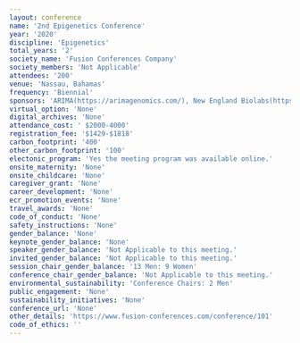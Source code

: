 ```yaml
---
layout: conference 
name: '2nd Epigenetics Conference'
year: '2020'
discipline: 'Epigenetics'
total_years: '2'
society_name: 'Fusion Conferences Company'
society_members: 'Not Applicable'
attendees: '200'
venue: 'Nassau, Bahamas'
frequency: 'Biennial'
sponsors: 'ARIMA(https://arimagenomics.com/), New England Biolabs(https://international.neb.com/), EMBO Reports (https://www.embopress.org/journal/14693178), JTGG(https://jtggjournal.com/), The Epigenetics Society(http://epigeneticssocietyint.com/), MDPI Epigenomes(https://www.mdpi.com/journal/epigenomes), Wires Systems Biology & Medicine (http://wires.wiley.com/WileyCDA/WiresJournal/wisId-WSBM.html), Royal Society of Chemistry (https://www.rsc.org/journals-books-databases/about-journals/molecular-omics/)'
virtual_option: 'None'
digital_archives: 'None'
attendance_cost: ' $2000-4000'
registration_fee: '$1429-$1818'
carbon_footprint: '400'
other_carbon_footprint: '100'
electonic_program: 'Yes the meeting program was available online.'
onsite_maternity: 'None'
onsite_childcare: 'None'
caregiver_grant: 'None'
career_development: 'None'
ecr_promotion_events: 'None'
travel_awards: 'None'
code_of_conduct: 'None'
safety_instructions: 'None'
gender_balance: 'None'
keynote_gender_balance: 'None'
speaker_gender_balance: 'Not Applicable to this meeting.'
invited_gender_balance: 'Not Applicable to this meeting.'
session_chair_gender_balance: '13 Men: 9 Women'
conference_chair_gender_balance: 'Not Applicable to this meeting.'
environmental_sustainability: 'Conference Chairs: 2 Men'
public_engagement: 'None'
sustainability_initiatives: 'None'
conference_url: 'None'
other_details: 'https://www.fusion-conferences.com/conference/101'
code_of_ethics: ''
---
```

